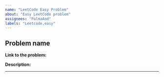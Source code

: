 ```yaml
---
name: "LeetCode Easy Problem"
about: "Easy LeetCode problem"
assignees: "PalmaAnd"
labels: "Leetcode,easy"
---
```


## Problem name

**Link to the problem:** 

**Description:**

---
